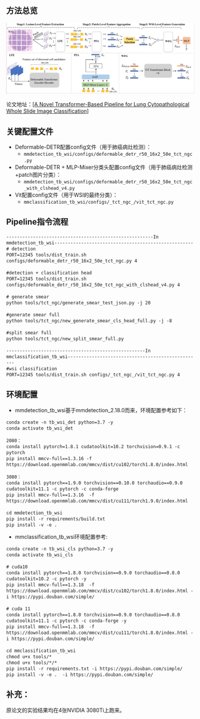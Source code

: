## 方法总览

<img src="./img/framework.png" alt="framework" style="zoom:75%;" />

论文地址：[[A Novel Transformer-Based Pipeline for Lung Cytopathological Whole Slide Image Classification]](https://www.academia.edu/download/103063627/10095365.pdf)

## 关键配置文件

* Deformable-DETR配置config文件（用于肺癌病灶检测）：
  * `mmdetection_tb_wsi/configs/deformable_detr_r50_16x2_50e_tct_ngc.py`
* Deformable-DETR + MLP-Mixer分类头配置config文件（用于肺癌病灶检测+patch图片分类）：
  * `mmdetection_tb_wsi/configs/deformable_detr_r50_16x2_50e_tct_ngc_with_clshead_v4.py`
* Vit配置config文件（用于WSI的最终分类）：
  * `mmclassification_tb_wsi/configs/_tct_ngc_/vit_tct_ngc.py`



## Pipeline指令流程

```
-------------------------------------------------------In mmdetection_tb_wsi----------------------------------------------------
# detection
PORT=12345 tools/dist_train.sh configs/deformable_detr_r50_16x2_50e_tct_ngc.py 4

#detection + classification head
PORT=12345 tools/dist_train.sh configs/deformable_detr_r50_16x2_50e_tct_ngc_with_clshead_v4.py 4

# generate smear
python tools/tct_ngc/generate_smear_test_json.py -j 20

#generate smear full
python tools/tct_ngc/new_generate_smear_cls_head_full.py -j -8

#split smear full
python tools/tct_ngc/new_split_smear_full.py

----------------------------------------------------In mmclassification_tb_wsi--------------------------------------------------
#wsi classification
PORT=12345 tools/dist_train.sh configs/_tct_ngc_/vit_tct_ngc.py 4
```



## 环境配置

* mmdetection_tb_wsi基于mmdetection_2.18.0而来，环境配置参考如下：

```
conda create -n tb_wsi_det python=3.7 -y
conda activate tb_wsi_det

2080：
conda install pytorch=1.8.1 cudatoolkit=10.2 torchvision=0.9.1 -c pytorch
pip install mmcv-full==1.3.16 -f https://download.openmmlab.com/mmcv/dist/cu102/torch1.8.0/index.html

3080：
conda install pytorch==1.9.0 torchvision==0.10.0 torchaudio==0.9.0 cudatoolkit=11.1 -c pytorch -c conda-forge
pip install mmcv-full==1.3.16  -f https://download.openmmlab.com/mmcv/dist/cu111/torch1.9.0/index.html

cd mmdetection_tb_wsi
pip install -r requirements/build.txt
pip install -v -e .
```

* mmclassification_tb_wsi环境配置参考:

```
conda create -n tb_wsi_cls python=3.7 -y
conda activate tb_wsi_cls

# cuda10
conda install pytorch==1.8.0 torchvision==0.9.0 torchaudio==0.8.0 cudatoolkit=10.2 -c pytorch -y
pip install mmcv-full==1.3.18  -f https://download.openmmlab.com/mmcv/dist/cu102/torch1.8.0/index.html -i https://pypi.douban.com/simple/

# cuda 11
conda install pytorch==1.8.0 torchvision==0.9.0 torchaudio==0.8.0 cudatoolkit=11.1 -c pytorch -c conda-forge -y
pip install mmcv-full==1.3.18  -f https://download.openmmlab.com/mmcv/dist/cu111/torch1.8.0/index.html -i https://pypi.douban.com/simple/

cd mmclassification_tb_wsi
chmod u+x tools/*
chmod u+x tools/*/*
pip install -r requirements.txt -i https://pypi.douban.com/simple/
pip install -v -e .  -i https://pypi.douban.com/simple/
```

## 补充：

原论文的实验结果均在4张NVIDIA 3080Ti上跑来。

